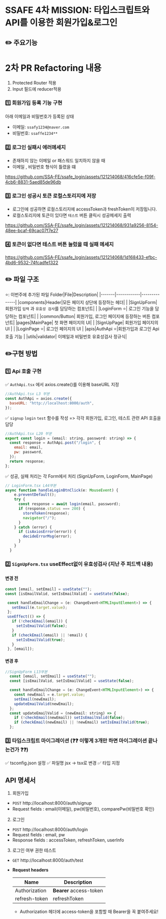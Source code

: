 # SSAFE 4차 MISSION: 타입스크립트와 API를 이용한 회원가입&로그인

##  ✏️  주요기능

# 2차 PR Refactoring 내용
1. Protected Router 적용
2. Input 필드에 reducer적용


### 1️⃣ 회원가입 등록 기능 구현
아래 이메일과 비밀번호가 등록된 상태 
- 이메일: `ssafy1234@naver.com`
-  비밀번호: `ssaffe1234**`

### 2️⃣ 로그인 실패시 에러메세지
- 존재하지 않는 이메일 or 패스워드 일치하지 않을 때
- 이메일 , 비밀번호 형식이 틀렸을 떄

https://github.com/SSA-FE/ssafe_login/assets/121214068/416cfe5e-f09f-4cb6-8831-5aed85de96db


### 3️⃣ 로그인 성공시 토큰 로컬스토리지에 저장
  - 로그인에 성공하면 로컬스토리지에 accessToken과 freshToken이 저장됩니다.
  - 로컬스토리지에 토큰이 있다면 `테스트` 버튼 클릭시 성공메세지 출력

https://github.com/SSA-FE/ssafe_login/assets/121214068/931a9256-8154-48ee-bcaf-69cac07f7e27

### 4️⃣ 토큰이 없다면 테스트 버튼 눌렀을 때 실패 메세지

https://github.com/SSA-FE/ssafe_login/assets/121214068/1d168433-efbc-4bd6-9532-74fcadfe1322

## ✏️ 파일 구조
⭐️: 이번주에 추가된 파일
Folder|File|Description|
|-------|------------|--------------|
|components|Header|모든 페이지 상단에 등장하는 헤더|
|  |SignUpForm| 회원가입 `입력` 과 `유효성 검사`를 담당하는 컴포넌트|
|  |LoginForm ⭐️| 로그인 기능을 담당하는 컴포넌트|
|  |common/Button| 회원가입, 로그인 페이지에 등장하는 버튼 컴포넌트|
|pages|MainPage| 첫 화면 페이지의 UI| 
|  |SignUpPage| 회원가입 페이지의 UI |
|  |LoginPage ⭐️| 로그인 페이지의 UI |
|apis|AuthApi ⭐️|회원가입과 로그인 Api 호출 기능 |
|utils|validator| 이메일과 비밀번호 유효성검사 정규식|

##  ✏️구현 방법
### 1️⃣ Api 호출 구현
  ✅  `AuthApi.tsx` 에서 axios.create()를 이용해 baseURL 지정

```javascript
//AuthApi.tsx L3 부분
const AuthApi = axios.create({
  baseURL: "http://localhost:8000/auth",
});
```

✅  `signup` `login` `test` 함수를 작성 => 각각 회원가입, 로그인, 테스트 관련 API 호출을 담당

```javascript
//AuthApi.tsx L20 부분
export const login = (email: string, password: string) => {
  const response = AuthApi.post("/login", {
    email: email,
    pw: password,
  });
  return response;
};
```

✅   성공, 실패 처리는 각 Form에서 처리 (SignUpForm, LoginForm, MainPage)

```javascript
// LoginForm.tsx L44부분
async function handleLoginBtnClick(e: MouseEvent) {
    e.preventDefault();
    try {
      const response = await login(email, password);
      if (response.status === 200) {
        storeToken(response);
        navigator("/");
      }
    } catch (error) {
      if (isAxiosError(error)) {
        decideErrorMsg(error);
      }
    }
  }
```

### 2️⃣ `SignUpForm.tsx` useEffect없이 유효성검사 (지난 주 피드백 내용) 

#### 변경 전
 ```javascript
const [email, setEmail] = useState("");
const [isEmailValid, setIsEmailValid] = useState(false);

  const handleEmailChange = (e: ChangeEvent<HTMLInputElement>) => {
    setEmail(e.target.value);
  };
  useEffect(() => {
    if (!checkEmail(email)) {
      setIsEmailValid(false);
    }
    if (checkEmail(email) || !email) {
      setIsEmailValid(true);
    }
  }, [email]);
``` 
#### 변경 후

```javascript
//SignUpForm L13부분
  const [email, setEmail] = useState("");
  const [isEmailValid, setIsEmailValid] = useState(false);

  const handleEmailChange = (e: ChangeEvent<HTMLInputElement>) => {
    const newEmail = e.target.value;
    setEmail(newEmail);
    updateEmailValid(newEmail);
  };
  const updateEmailValid = (newEmail: string) => {
    if (!checkEmail(newEmail)) setIsEmailValid(false);
    if (checkEmail(newEmail) || !newEmail) setIsEmailValid(true);
  };
```

### 3️⃣ 타입스크립트 마이그레이션 (❓❓ 이렇게 3개만 하면 마이그레이션 끝나는건가 ❓❓)
✅  tsconfig.json 설정
✅  파일명 jsx -> tsx로 변경
✅  타입 지정



## API 명세서
1. 회원가입

- `POST` http://localhost:8000/auth/signup
- Request fields : email(이메일), pw(비밀번호), comparePw(비밀번호 확인)

2. 로그인

- `POST` http://localhost:8000/auth/login
- Request fields : email, pw
- Response fields : accessToken, refreshToken, userInfo

3. 로그인 여부 권한 테스트

- `GET` http://localhost:8000/auth/test
- **Request headers**

  | Name          | Description             |
  | ------------- | ----------------------- |
  | Authorization  | **Bearer** access-token |
  | refresh-token | refreshToken            |

  - Authorization 헤더에 access-token을 포함할 때 Bearer을 꼭 붙여주세요!


